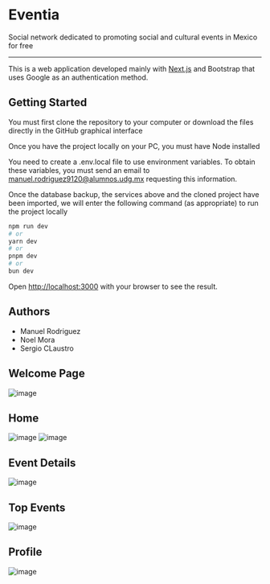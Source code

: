 # Eventia 

Social network dedicated to promoting social and cultural events in Mexico for free

---

This is a web application developed mainly with [Next.js](https://nextjs.org) and Bootstrap that uses Google as an authentication method.

## Getting Started

You must first clone the repository to your computer or download the files directly in the GitHub graphical interface

Once you have the project locally on your PC, you must have Node installed

You need to create a .env.local file to use environment variables. To obtain these variables, you must send an email to manuel.rodriguez9120@alumnos.udg.mx requesting this information.

Once the database backup, the services above and the cloned project have been imported, we will enter the following command (as appropriate) to run the project locally

```bash
npm run dev
# or
yarn dev
# or
pnpm dev
# or
bun dev
```

Open [http://localhost:3000](http://localhost:3000) with your browser to see the result.

## Authors
* Manuel Rodriguez
* Noel Mora
* Sergio CLaustro

## Welcome Page
![image](https://github.com/user-attachments/assets/3c0de616-d377-4a2b-a17e-b6df7bed1c70)

## Home
![image](https://github.com/user-attachments/assets/efba61f4-a651-4500-a89a-4594025780d5)
![image](https://github.com/user-attachments/assets/ceb0b7aa-acb8-4680-8976-23df8427f4b5)

## Event Details
![image](https://github.com/user-attachments/assets/ea1be730-7cb7-4a3c-9d9d-a3b41e0433bd)


## Top Events
![image](https://github.com/user-attachments/assets/1823e444-f375-49b3-b464-f46af470993f)

## Profile
![image](https://github.com/user-attachments/assets/965c2134-4d59-43f5-87b6-7b952b2a0371)

